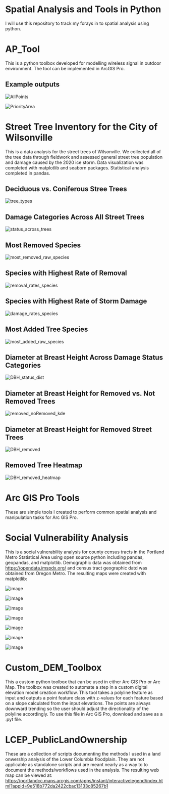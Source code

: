 # Spatial Analysis and Tools in Python
I will use this repository to track my forays in to spatial analysis using python.

# AP_Tool
This is a python toolbox developed for modelling wireless signal in outdoor environment. The tool can be implemented in ArcGIS Pro. 

## Example outputs

![AllPoints](https://user-images.githubusercontent.com/68084325/134940994-e91ebd92-2ec9-4c17-9a4d-6d4cf1bb8b3d.jpg)

![PriorityArea](https://user-images.githubusercontent.com/68084325/134941025-15293fc8-4fdb-4f9e-becc-6c525b26baeb.jpg)

# Street Tree Inventory for the City of Wilsonville
This is a data analysis for the street trees of Wilsonville. We collected all of the tree data through fieldwork and assessed general street tree population and damage caused by the 2020 ice storm. Data visualization was completed with matplotlib and seaborn packages. Statistical analysis completed in pandas.

## Deciduous vs. Coniferous Stree Trees

![tree_types](https://user-images.githubusercontent.com/68084325/134935742-aaf2b886-0a70-48c2-b800-6590025be09d.png)

## Damage Categories Across All Street Trees

![status_across_trees](https://user-images.githubusercontent.com/68084325/134935838-dc9c0d5c-88fa-49b1-80be-60fe337a53bc.png)

## Most Removed Species

![most_removed_raw_species](https://user-images.githubusercontent.com/68084325/134936193-6c8e3336-b66b-4fde-af00-c5921570c285.png)

## Species with Highest Rate of Removal

![removal_rates_species](https://user-images.githubusercontent.com/68084325/134936333-6e9f3c33-3654-4a69-957e-4082d23a7928.png)

## Species with Highest Rate of Storm Damage

![damage_rates_species](https://user-images.githubusercontent.com/68084325/134936806-18f47461-29d3-44b6-a8c3-60ec7d8a9aae.png)

## Most Added Tree Species

![most_added_raw_species](https://user-images.githubusercontent.com/68084325/134936941-c773a9fc-a130-43f3-95c2-d03934af4d6a.png)

## Diameter at Breast Height Across Damage Status Categories

![DBH_status_dist](https://user-images.githubusercontent.com/68084325/134937104-3372d177-8acc-4ca1-beb1-2874eb00832f.png)

## Diameter at Breast Height for Removed vs. Not Removed Trees

![removed_noRemoved_kde](https://user-images.githubusercontent.com/68084325/134937289-56e220ce-da33-451f-b796-ae3dcc1b7d85.png)

## Diameter at Breast Height for Removed Street Trees

![DBH_removed](https://user-images.githubusercontent.com/68084325/134937457-14f422dc-5a62-485c-90b7-f892cb9848bf.png)

## Removed Tree Heatmap

![DBH_removed_heatmap](https://user-images.githubusercontent.com/68084325/134937582-f3dabd20-e9c4-44b4-8514-c498ae765b46.png)


# Arc GIS Pro Tools
These are simple tools I created to perform common spatial analysis and manipulation tasks for Arc GIS Pro. 
 
# Social Vulnerability Analysis
This is a social vulnerability analysis for county census tracts in the Portland Metro Statistical Area using open source python including pandas, geopandas, and matplotlib. Demographic data was obtained from https://opendata.imspdx.org/ and census tract geographic datd was obtained from Oregon Metro. The resulting maps were created with matplotlib:


![image](https://user-images.githubusercontent.com/68084325/110257512-1ff38c00-7f53-11eb-841a-1ae2259ce0eb.png)

![image](https://user-images.githubusercontent.com/68084325/110257529-34378900-7f53-11eb-9ee8-aabec9a8a136.png)

![image](https://user-images.githubusercontent.com/68084325/110257554-431e3b80-7f53-11eb-9fb8-417eda669c05.png)

![image](https://user-images.githubusercontent.com/68084325/110257579-503b2a80-7f53-11eb-92de-06564ce56759.png)

![image](https://user-images.githubusercontent.com/68084325/110257590-5fba7380-7f53-11eb-98d0-ee6ac03adce9.png)

![image](https://user-images.githubusercontent.com/68084325/110257598-6b0d9f00-7f53-11eb-9c3e-92e442c68959.png)

![image](https://user-images.githubusercontent.com/68084325/110257606-782a8e00-7f53-11eb-9db3-fc738ff11be8.png)

# Custom_DEM_Toolbox
This a custom python toolbox that can be used in either Arc GIS Pro or Arc Map. The toolbox was created to automate a step in a custom digital elevation model creation workflow. This tool takes a polyline feature as input and outputs a point feature class with z-values for each feature based on a slope calculated from the input elevations. The points are always downward trending so the user should adjust the directionality of the polyline accordingly. To use this file in Arc GIS Pro, download and save as a .pyt file.

# LCEP_PublicLandOwnership
These are a collection of scripts documenting the methods I used in a land onwership analysis of the Lower Columbia floodplain. They are not applicable as standalone scripts and are meant nearly as a way to to document the methods/workflows used in the analysis. The resulting web map can be viewed at: 
https://portlandcc.maps.arcgis.com/apps/instant/interactivelegend/index.html?appid=9e518b772da2422cbac13133c85267b1 
